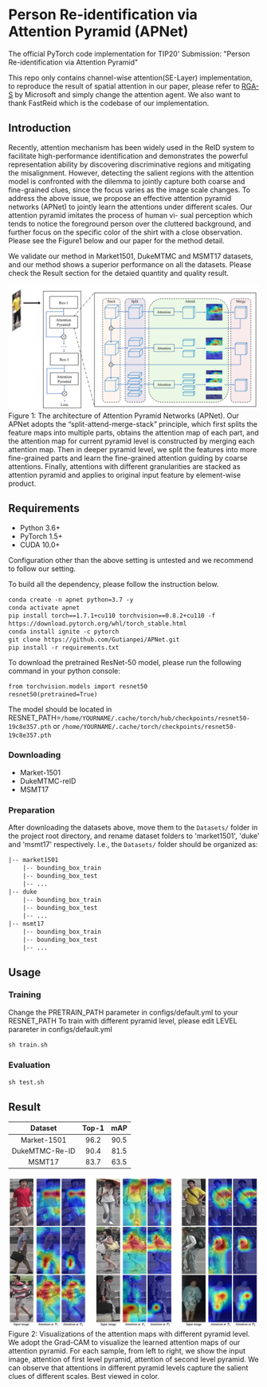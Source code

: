 # Person Re-identification via Attention Pyramid (APNet)
The official PyTorch code implementation for TIP20' Submission: "Person Re-identification via Attention Pyramid"

This repo only contains channel-wise attention(SE-Layer) implementation, to reproduce the result of spatial attention in our paper, please refer to [RGA-S](https://github.com/microsoft/Relation-Aware-Global-Attention-Networks) by Microsoft and simply change the attention agent. We also want to thank FastReid which is the codebase of our implementation.

## Introduction
Recently, attention mechanism has been widely used in the ReID system to facilitate high-performance identification and demonstrates the powerful representation ability by discovering discriminative regions and mitigating the misalignment. However, detecting the salient regions with the attention model is confronted with the dilemma to jointly capture both coarse and fine-grained clues, since the focus varies as the image scale changes. To address the above issue, we propose an effective attention pyramid networks (APNet) to jointly learn the attentions under different scales. Our attention pyramid imitates the process of human vi- sual perception which tends to notice the foreground person over the cluttered background, and further focus on the specific color of the shirt with a close observation. Please see the Figure1 below and our paper for the method detail.

We validate our method in Market1501, DukeMTMC and MSMT17 datasets, and our method shows a superior performance on all the datasets. Please check the Result section for the detaied quantity and quality result.

![image](https://github.com/Gutianpei/APNet/blob/main/images/github_main_graph.png)
Figure 1: The architecture of Attention Pyramid Networks (APNet). Our APNet adopts the “split-attend-merge-stack” principle, which first splits the feature maps into multiple parts, obtains the attention map of each part, and the attention map for current pyramid level is constructed by merging each attention map. Then in deeper pyramid level, we split the features into more fine-grained parts and learn the fine-grained attention guiding by coarse attentions. Finally, attentions with different granularities are stacked as attention pyramid and applies to original input feature by element-wise product.


## Requirements
- Python 3.6+
- PyTorch 1.5+
- CUDA 10.0+

Configuration other than the above setting is untested and we recommend to follow our setting.

To build all the dependency, please follow the instruction below.
```
conda create -n apnet python=3.7 -y
conda activate apnet
pip install torch==1.7.1+cu110 torchvision==0.8.2+cu110 -f https://download.pytorch.org/whl/torch_stable.html
conda install ignite -c pytorch
git clone https://github.com/Gutianpei/APNet.git
pip install -r requirements.txt
```

To download the pretrained ResNet-50 model, please run the following command in your python console:
```
from torchvision.models import resnet50
resnet50(pretrained=True)
```
The model should be located in RESNET_PATH=```/home/YOURNAME/.cache/torch/hub/checkpoints/resnet50-19c8e357.pth``` or ```/home/YOURNAME/.cache/torch/checkpoints/resnet50-19c8e357.pth```

### Downloading
- Market-1501
- DukeMTMC-reID 
- MSMT17
### Preparation
After downloading the datasets above, move them to the `Datasets/` folder in the project root directory, and rename dataset folders to 'market1501', 'duke' and 'msmt17' respectively. I.e., the `Datasets/` folder should be organized as:
```
|-- market1501
    |-- bounding_box_train
    |-- bounding_box_test
    |-- ...
|-- duke
    |-- bounding_box_train
    |-- bounding_box_test
    |-- ...
|-- msmt17
    |-- bounding_box_train
    |-- bounding_box_test
    |-- ...
```

## Usage
### Training
Change the PRETRAIN_PATH parameter in configs/default.yml to your RESNET_PATH
To train with different pyramid level, please edit LEVEL parareter in configs/default.yml
```
sh train.sh
```
### Evaluation
```
sh test.sh
```

## Result
|    Dataset     | Top-1 |  mAP  |
| :------------: | :---: | :---: |
|  Market-1501   | 96.2 | 90.5 |
| DukeMTMC-Re-ID | 90.4 | 81.5 |
|     MSMT17     | 83.7 | 63.5 |

![image](https://github.com/Gutianpei/APNet/blob/main/images/github_vis.png)
Figure 2: Visualizations of the attention maps with different pyramid level. We adopt the Grad-CAM to visualize the learned attention maps of our attention pyramid. For each sample, from left to right, we show the input image, attention of first level pyramid, attention of second level pyramid. We can observe that attentions in different pyramid levels capture the salient clues of different scales. Best viewed in color.
